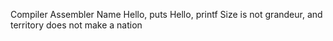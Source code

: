 Compiler
Assembler
Name
Hello, puts
Hello, printf
Size is not grandeur, and territory does not make a nation
